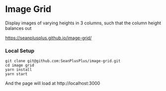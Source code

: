 # Image Grid

Display images of varying heights in 3 columns, such that the column height balances out

https://seanplusplus.github.io/image-grid/

### Local Setup

```
git clone git@github.com:SeanPlusPlus/image-grid.git
cd image grid
yarn install
yarn start
```

And the page will load at http://localhost:3000
